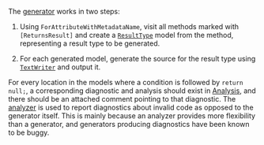 The [generator](./SourceGenerator.cs) works in two steps:

1. Using `ForAttributeWithMetadataName`, visit all methods marked with `[ReturnsResult]` and create a [`ResultType`](./Models/ResultType.cs) model from the method, representing a result type to be generated.

2. For each generated model, generate the source for the result type using [`TextWriter`](./TextWriter.cs) and output it.

For every location in the models where a condition is followed by `return null;`, a corresponding diagnostic and analysis should exist in [Analysis](../Analysis), and there should be an attached comment pointing to that diagnostic. The [analyzer](../Analysis/Analyzer.cs) is used to report diagnostics about invalid code as opposed to the generator itself. This is mainly because an analyzer provides more flexibility than a generator, and generators producing diagnostics have been known to be buggy.

